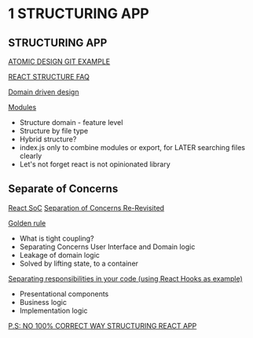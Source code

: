 # 1 STRUCTURING APP

## STRUCTURING APP

[ATOMIC DESIGN GIT EXAMPLE](https://github.com/danilowoz/react-atomic-design)

[REACT STRUCTURE FAQ](https://reactjs.org/docs/faq-structure.html)

[Domain driven design](https://css-tricks.com/domain-driven-design-with-react/])

[Modules](https://dev.to/jack/organizing-your-react-app-into-modules-d6n)

- Structure domain - feature level
- Structure by file type
- Hybrid structure?
- index.js only to combine modules or export, for LATER searching files clearly
- Let's not forget react is not opinionated library

## Separate of Concerns

[React SoC](https://blog.g2i.co/react-separation-of-concerns-78ec0545bf36)
[Separation of Concerns Re-Revisited](https://markus.oberlehner.net/blog/separation-of-concerns-re-revisited/)

[Golden rule](https://www.freecodecamp.org/news/how-the-golden-rule-of-react-components-can-help-you-write-better-code-127046b478eb/)

- What is tight coupling?
- Separating Concerns User Interface and Domain logic
- Leakage of domain logic
- Solved by lifting state, to a container

[Separating responsibilities in your code (using React Hooks as example)
](https://medium.com/@sairysss/react-separating-responsibilities-using-hooks-b9c90dbb3ab9)

- Presentational components
- Business logic
- Implementation logic

[P.S: NO 100% CORRECT WAY STRUCTURING REACT APP](https://medium.com/hackernoon/the-100-correct-way-to-structure-a-react-app-or-why-theres-no-such-thing-3ede534ef1ed)
